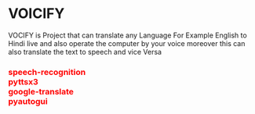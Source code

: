 <h1>VOICIFY</h1>
VOCIFY is Project that can translate any Language For Example English to Hindi live and also operate the computer by your voice moreover this can also translate the text to speech and vice Versa
 <br>
 <h3 style='color:red'> speech-recognition<br>pyttsx3<br>google-translate<br>pyautogui</h3>
